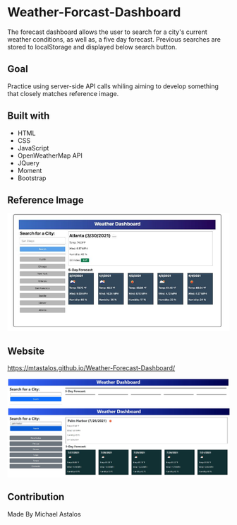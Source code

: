 # Weather-Forcast-Dashboard
The forecast dashboard allows the user to search for a city's current weather conditions, as well as, a five day forecast. Previous searches are stored to localStorage and displayed below search button.

## Goal
Practice using server-side API calls whiling aiming to develop something that closely matches reference image.

## Built with
* HTML
* CSS
* JavaScript
* OpenWeatherMap API
* JQuery
* Moment
* Bootstrap

## Reference Image
 ![](assets/images/ref.JPG)

## Website
https://mtastalos.github.io/Weather-Forecast-Dashboard/

 ![](assets/images/website-part-1.JPG)
 ![](assets/images/website-part-2.JPG)

 ## Contribution
 Made By Michael Astalos 
